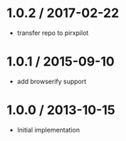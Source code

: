 
1.0.2 / 2017-02-22
==================

 * transfer repo to pirxpilot

1.0.1 / 2015-09-10
==================

 * add browserify support

1.0.0 / 2013-10-15 
==================

 * Initial implementation
